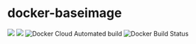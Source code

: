 # docker-baseimage

[![](https://images.microbadger.com/badges/image/evryfs/docker-baseimage.svg)](https://microbadger.com/images/evryfs/docker-baseimage "Get your own image badge on microbadger.com")
[![](https://images.microbadger.com/badges/version/evryfs/docker-baseimage.svg)](https://microbadger.com/images/evryfs/docker-baseimage "Get your own version badge on microbadger.com")
![Docker Cloud Automated build](https://img.shields.io/docker/cloud/automated/evryfs/docker-baseimage.svg)
![Docker Build Status](https://img.shields.io/docker/build/evryfs/docker-baseimage.svg)
